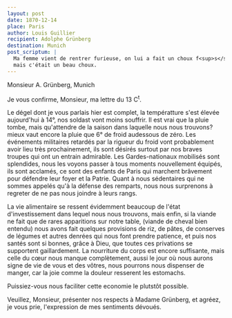```yaml
---
layout: post
date: 1870-12-14
place: Paris
author: Louis Guillier
recipient: Adolphe Grünberg
destination: Munich
post_scriptum: |
  Ma femme vient de rentrer furieuse, on lui a fait un choux f<sup>s</sup> 12,
  mais c'était un beau choux.
---
```


Monsieur A. Grünberg, Munich


Je vous confirme, Monsieur, ma lettre du 13 C<sup>t</sup>.

Le dégel dont je vous parlais hier est complet, la températture s'est élevée
aujourd'hui à 14°, nos soldast vont moins souffrir.
Il est vrai que la pluie tombe, mais qu'attendre de la saison dans laquelle
nous nous trouvons? mieux vaut encore la pluie que 6° de froid audessous de
zéro.
Les événements militaires retardés par la rigueur du froid vont probablement
avoir lieu très prochainement, ils sont désirés surtout par nos braves troupes
qui ont un entrain admirable.
Les Gardes-nationaux mobilisés sont splendides, nous les voyons passer à tous
moments nouvellement équipés, ils sont acclamés, ce sont des enfants de Paris
qui marchent brâvement pour défendre leur foyer et la Patrie.
Quant à nous sédentaires qui ne sommes appelés qu'à la défense des remparts,
nous nous surprenons à regreter de ne pas nous joindre à leurs rangs.

La vie alimentaire se ressent évidemment beaucoup de l'état d'investissement
dans lequel nous nous trouvons, mais enfin, si la viande ne fait que de rares
apparitions sur notre table, (viande de cheval bien entendu) nous avons fait
quelques provisions de riz, de pâtes, de conserves de légumes et autres denrées
qui nous font prendre patience, et puis nos santés sont si bonnes, grâce
à Dieu, que toutes ces privations se supportent gaillardement.
La nourriture du corps est encore suffisante, mais celle du cœur nous manque
complètement, aussi le jour où nous aurons signe de vie de vous et des vôtres,
nous pourrons nous dispenser de manger, car la joie comme la douleur resserent
les estomachs.

Puissiez-vous nous faciliter cette economie le plutstôt possible.

Veuillez, Monsieur, présenter nos respects à Madame Grünberg, et agréez, je
vous prie, l'expression de mes sentiments dévoués.


